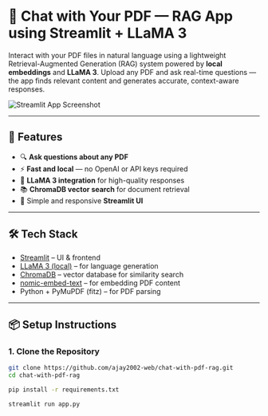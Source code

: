 # 📄 Chat with Your PDF — RAG App using Streamlit + LLaMA 3

Interact with your PDF files in natural language using a lightweight Retrieval-Augmented Generation (RAG) system powered by **local embeddings** and **LLaMA 3**. Upload any PDF and ask real-time questions — the app finds relevant content and generates accurate, context-aware responses.

![Streamlit App Screenshot](<img width="1897" height="827" alt="image" src="https://github.com/user-attachments/assets/c126047b-402c-42cb-8a5d-21073f01d931" />
) <!-- Replace with actual screenshot path -->

---

## 🚀 Features

- 🔍 **Ask questions about any PDF**  
- ⚡ **Fast and local** — no OpenAI or API keys required  
- 🧠 **LLaMA 3 integration** for high-quality responses  
- 📚 **ChromaDB vector search** for document retrieval  
- 🎨 Simple and responsive **Streamlit UI**

---

## 🛠️ Tech Stack

- [Streamlit](https://streamlit.io/) – UI & frontend
- [LLaMA 3 (local)](https://ollama.com/library/llama3) – for language generation
- [ChromaDB](https://www.trychroma.com/) – vector database for similarity search
- [nomic-embed-text](https://docs.nomic.ai/Nomic-Embed-Text/) – for embedding PDF content
- Python + PyMuPDF (fitz) – for PDF parsing

---

## 📦 Setup Instructions

### 1. Clone the Repository

```bash
git clone https://github.com/ajay2002-web/chat-with-pdf-rag.git
cd chat-with-pdf-rag

pip install -r requirements.txt

streamlit run app.py




